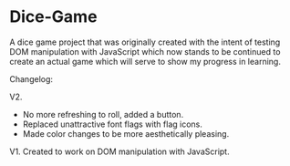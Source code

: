 # Dice-Game

A dice game project that was originally created with the intent of testing DOM manipulation with JavaScript
which now stands to be continued to create an actual game which will serve to show my progress in learning.

Changelog:

V2.
- No more refreshing to roll, added a button.
- Replaced unattractive font flags with flag icons.
- Made color changes to be more aesthetically pleasing.

V1.
Created to work on DOM manipulation with JavaScript.

